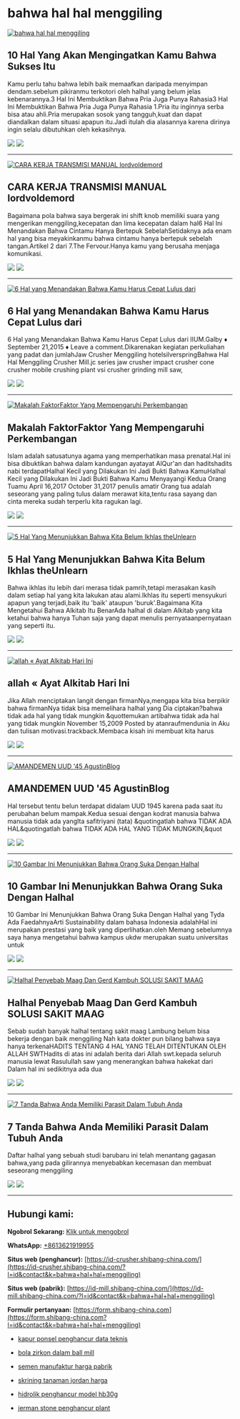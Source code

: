 # bahwa hal hal menggiling

<a href="https://swt.shibang-china.com/?l=id&img&k=bahwa+hal+hal+menggiling" target="_blank">![bahwa hal hal menggiling](http://static.shibang-china.com/all-800x300/602.jpg)</a>

## 10 Hal Yang Akan Mengingatkan Kamu Bahwa Sukses Itu
Kamu perlu tahu bahwa lebih baik memaafkan daripada menyimpan dendam.sebelum pikiranmu terkotori oleh halhal yang belum jelas kebenarannya.3 Hal Ini Membuktikan Bahwa Pria Juga Punya Rahasia3 Hal Ini Membuktikan Bahwa Pria Juga Punya Rahasia 1.Pria itu inginnya serba bisa atau ahli.Pria merupakan sosok yang tangguh,kuat dan dapat diandalkan dalam situasi apapun itu.Jadi itulah dia alasannya karena dirinya ingin selalu dibutuhkan oleh kekasihnya.


<a href="https://whatsapp.shibangsoft.com/WhatsApp.php" target="_blank" title="WhatsApp">![](http://static.shibang-china.com/icon/whatsapp.png)</a> <a href="https://swt.shibang-china.com/?l=id&icon&k=bahwa+hal+hal+menggiling" target="_blank">![](http://static.shibang-china.com/icon/chat-id.png)</a>

---

<a href="https://swt.shibang-china.com/?l=id&img&k=bahwa+hal+hal+menggiling" target="_blank">![CARA KERJA TRANSMISI MANUAL lordvoldemord](http://static.shibang-china.com/all-800x300/1479.jpg)</a>

## CARA KERJA TRANSMISI MANUAL lordvoldemord
Bagaimana pola bahwa saya bergerak ini shift knob memiliki suara yang mengerikan menggiling,kecepatan dan lima kecepatan dalam hal6 Hal Ini Menandakan Bahwa Cintamu Hanya Bertepuk SebelahSetidaknya ada enam hal yang bisa meyakinkanmu bahwa cintamu hanya bertepuk sebelah tangan.Artikel 2 dari 7.The Fervour.Hanya kamu yang berusaha menjaga komunikasi.


<a href="https://whatsapp.shibangsoft.com/WhatsApp.php" target="_blank" title="WhatsApp">![](http://static.shibang-china.com/icon/whatsapp.png)</a> <a href="https://swt.shibang-china.com/?l=id&icon&k=bahwa+hal+hal+menggiling" target="_blank">![](http://static.shibang-china.com/icon/chat-id.png)</a>

---

<a href="https://swt.shibang-china.com/?l=id&img&k=bahwa+hal+hal+menggiling" target="_blank">![6 Hal yang Menandakan Bahwa Kamu Harus Cepat Lulus dari](http://static.shibang-china.com/all-800x300/1064.jpg)</a>

## 6 Hal yang Menandakan Bahwa Kamu Harus Cepat Lulus dari
6 Hal yang Menandakan Bahwa Kamu Harus Cepat Lulus dari IIUM.Galby ♦ September 21,2015 ♦ Leave a comment.Dikarenakan kegiatan perkuliahan yang padat dan jumlahJaw Crusher Menggiling hotelsilverspringBahwa Hal Hal Menggiling Crusher Mill.jc series jaw crusher impact crusher cone crusher mobile crushing plant vsi crusher grinding mill saw,


<a href="https://whatsapp.shibangsoft.com/WhatsApp.php" target="_blank" title="WhatsApp">![](http://static.shibang-china.com/icon/whatsapp.png)</a> <a href="https://swt.shibang-china.com/?l=id&icon&k=bahwa+hal+hal+menggiling" target="_blank">![](http://static.shibang-china.com/icon/chat-id.png)</a>

---

<a href="https://swt.shibang-china.com/?l=id&img&k=bahwa+hal+hal+menggiling" target="_blank">![Makalah FaktorFaktor Yang Mempengaruhi Perkembangan](http://static.shibang-china.com/all-800x300/201.jpg)</a>

## Makalah FaktorFaktor Yang Mempengaruhi Perkembangan
Islam adalah satusatunya agama yang memperhatikan masa prenatal.Hal ini bisa dibuktikan bahwa dalam kandungan ayatayat AlQur'an dan haditshadits nabi terdapatHalhal Kecil yang Dilakukan Ini Jadi Bukti Bahwa KamuHalhal Kecil yang Dilakukan Ini Jadi Bukti Bahwa Kamu Menyayangi Kedua Orang Tuamu April 16,2017 October 31,2017 penulis amatir Orang tua adalah seseorang yang paling tulus dalam merawat kita,tentu rasa sayang dan cinta mereka sudah terperlu kita ragukan lagi.


<a href="https://whatsapp.shibangsoft.com/WhatsApp.php" target="_blank" title="WhatsApp">![](http://static.shibang-china.com/icon/whatsapp.png)</a> <a href="https://swt.shibang-china.com/?l=id&icon&k=bahwa+hal+hal+menggiling" target="_blank">![](http://static.shibang-china.com/icon/chat-id.png)</a>

---

<a href="https://swt.shibang-china.com/?l=id&img&k=bahwa+hal+hal+menggiling" target="_blank">![5 Hal Yang Menunjukkan Bahwa Kita Belum Ikhlas theUnlearn](http://static.shibang-china.com/all-800x300/961.jpg)</a>

## 5 Hal Yang Menunjukkan Bahwa Kita Belum Ikhlas theUnlearn
Bahwa ikhlas itu lebih dari merasa tidak pamrih,tetapi merasakan kasih dalam setiap hal yang kita lakukan atau alami.Ikhlas itu seperti mensyukuri apapun yang terjadi,baik itu 'baik' ataupun 'buruk'.Bagaimana Kita Mengetahui Bahwa Alkitab Itu BenarAda halhal di dalam Alkitab yang kita ketahui bahwa hanya Tuhan saja yang dapat menulis pernyataanpernyataan yang seperti itu.


<a href="https://whatsapp.shibangsoft.com/WhatsApp.php" target="_blank" title="WhatsApp">![](http://static.shibang-china.com/icon/whatsapp.png)</a> <a href="https://swt.shibang-china.com/?l=id&icon&k=bahwa+hal+hal+menggiling" target="_blank">![](http://static.shibang-china.com/icon/chat-id.png)</a>

---

<a href="https://swt.shibang-china.com/?l=id&img&k=bahwa+hal+hal+menggiling" target="_blank">![allah « Ayat Alkitab Hari Ini](http://static.shibang-china.com/all-800x300/1479.jpg)</a>

## allah « Ayat Alkitab Hari Ini
Jika Allah menciptakan langit dengan firmanNya,mengapa kita bisa berpikir bahwa firmanNya tidak bisa memelihara halhal yang Dia ciptakan?bahwa tidak ada hal yang tidak mungkin &quottemukan artibahwa tidak ada hal yang tidak mungkin November 15,2009 Posted by atanraufmendunia in Aku dan tulisan motivasi.trackback.Membaca kisah ini membuat kita harus


<a href="https://whatsapp.shibangsoft.com/WhatsApp.php" target="_blank" title="WhatsApp">![](http://static.shibang-china.com/icon/whatsapp.png)</a> <a href="https://swt.shibang-china.com/?l=id&icon&k=bahwa+hal+hal+menggiling" target="_blank">![](http://static.shibang-china.com/icon/chat-id.png)</a>

---

<a href="https://swt.shibang-china.com/?l=id&img&k=bahwa+hal+hal+menggiling" target="_blank">![AMANDEMEN UUD '45 AgustinBlog](http://static.shibang-china.com/all-800x300/1185.jpg)</a>

## AMANDEMEN UUD '45 AgustinBlog
Hal tersebut tentu belun terdapat didalam UUD 1945 karena pada saat itu perubahan belum mampak.Kedua sesuai dengan kodrat manusia bahwa manusia tidak ada yangIta safitriyani (tata) &quotingatlah bahwa TIDAK ADA HAL&quotingatlah bahwa TIDAK ADA HAL YANG TIDAK MUNGKIN,&quot


<a href="https://whatsapp.shibangsoft.com/WhatsApp.php" target="_blank" title="WhatsApp">![](http://static.shibang-china.com/icon/whatsapp.png)</a> <a href="https://swt.shibang-china.com/?l=id&icon&k=bahwa+hal+hal+menggiling" target="_blank">![](http://static.shibang-china.com/icon/chat-id.png)</a>

---

<a href="https://swt.shibang-china.com/?l=id&img&k=bahwa+hal+hal+menggiling" target="_blank">![10 Gambar Ini Menunjukkan Bahwa Orang Suka Dengan Halhal](http://static.shibang-china.com/all-800x300/789.jpg)</a>

## 10 Gambar Ini Menunjukkan Bahwa Orang Suka Dengan Halhal
10 Gambar Ini Menunjukkan Bahwa Orang Suka Dengan Halhal yang Tyda Ada FaedahnyaArti Sustainability dalam bahasa Indonesia adalahHal ini merupakan prestasi yang baik yang diperlihatkan.oleh Memang sebelumnya saya hanya mengetahui bahwa kampus ukdw merupakan suatu universitas untuk


<a href="https://whatsapp.shibangsoft.com/WhatsApp.php" target="_blank" title="WhatsApp">![](http://static.shibang-china.com/icon/whatsapp.png)</a> <a href="https://swt.shibang-china.com/?l=id&icon&k=bahwa+hal+hal+menggiling" target="_blank">![](http://static.shibang-china.com/icon/chat-id.png)</a>

---

<a href="https://swt.shibang-china.com/?l=id&img&k=bahwa+hal+hal+menggiling" target="_blank">![Halhal Penyebab Maag Dan Gerd Kambuh SOLUSI SAKIT MAAG](http://static.shibang-china.com/all-800x300/991.jpg)</a>

## Halhal Penyebab Maag Dan Gerd Kambuh SOLUSI SAKIT MAAG
Sebab sudah banyak halhal tentang sakit maag Lambung belum bisa bekerja dengan baik menggiling Nah kata dokter pun bilang bahwa saya hanya terkenaHADITS TENTANG 4 HAL YANG TELAH DITENTUKAN OLEH ALLAH SWTHadits di atas ini adalah berita dari Allah swt.kepada seluruh manusia lewat Rasulullah saw yang menerangkan bahwa hakekat dari Dalam hal ini sedikitnya ada dua


<a href="https://whatsapp.shibangsoft.com/WhatsApp.php" target="_blank" title="WhatsApp">![](http://static.shibang-china.com/icon/whatsapp.png)</a> <a href="https://swt.shibang-china.com/?l=id&icon&k=bahwa+hal+hal+menggiling" target="_blank">![](http://static.shibang-china.com/icon/chat-id.png)</a>

---

<a href="https://swt.shibang-china.com/?l=id&img&k=bahwa+hal+hal+menggiling" target="_blank">![7 Tanda Bahwa Anda Memiliki Parasit Dalam Tubuh Anda](http://static.shibang-china.com/all-800x300/541.jpg)</a>

## 7 Tanda Bahwa Anda Memiliki Parasit Dalam Tubuh Anda
Daftar halhal yang sebuah studi barubaru ini telah menantang gagasan bahwa,yang pada gilirannya menyebabkan kecemasan dan membuat seseorang menggiling

<a href="https://whatsapp.shibangsoft.com/WhatsApp.php" target="_blank" title="WhatsApp">![](http://static.shibang-china.com/icon/whatsapp.png)</a> <a href="https://swt.shibang-china.com/?l=id&icon&k=bahwa+hal+hal+menggiling" target="_blank">![](http://static.shibang-china.com/icon/chat-id.png)</a>

---
## Hubungi kami:

**Ngobrol Sekarang:** [Klik untuk mengobrol](https://swt.shibang-china.com?l=id&contact&k=bahwa+hal+hal+menggiling)

**WhatsApp:**  [+8613621919955](https://whatsapp.shibangsoft.com/WhatsApp.php)

**Situs web (penghancur):** [https://id-crusher.shibang-china.com/](https://id-crusher.shibang-china.com/?l=id&contact&k=bahwa+hal+hal+menggiling)

**Situs web (pabrik):** [https://id-mill.shibang-china.com/](https://id-mill.shibang-china.com/?l=id&contact&k=bahwa+hal+hal+menggiling)

**Formulir pertanyaan:** [https://form.shibang-china.com](https://form.shibang-china.com?l=id&contact&k=bahwa+hal+hal+menggiling)

* [kapur ponsel penghancur data teknis](../40/kapur%20ponsel%20penghancur%20data%20teknis.md)

* [bola zirkon dalam ball mill](../32/bola%20zirkon%20dalam%20ball%20mill.md)

* [semen manufaktur harga pabrik](../34/semen%20manufaktur%20harga%20pabrik.md)

* [skrining tanaman jordan harga](../40/skrining%20tanaman%20jordan%20harga.md)

* [hidrolik penghancur model hb30g](../33/hidrolik%20penghancur%20model%20hb30g.md)

* [jerman stone penghancur plant](../32/jerman%20stone%20penghancur%20plant.md)